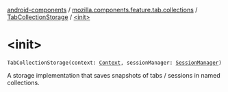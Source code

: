 [android-components](../../index.md) / [mozilla.components.feature.tab.collections](../index.md) / [TabCollectionStorage](index.md) / [&lt;init&gt;](./-init-.md)

# &lt;init&gt;

`TabCollectionStorage(context: `[`Context`](https://developer.android.com/reference/android/content/Context.html)`, sessionManager: `[`SessionManager`](../../mozilla.components.browser.session/-session-manager/index.md)`)`

A storage implementation that saves snapshots of tabs / sessions in named collections.

